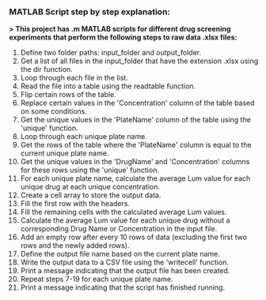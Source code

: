 ### MATLAB Script step by step explanation:

**> This project has .m MATLAB scripts for different drug screening experiments that perform the following steps to raw data .xlsx files:**

1. Define two folder paths: input_folder and output_folder.
2. Get a list of all files in the input_folder that have the extension .xlsx using the dir function.
3. Loop through each file in the list.
4. Read the file into a table using the readtable function.
5. Flip certain rows of the table.
6. Replace certain values in the 'Concentration' column of the table based on some conditions.
7. Get the unique values in the 'PlateName' column of the table using the 'unique' function.
8. Loop through each unique plate name.
9. Get the rows of the table where the 'PlateName' column is equal to the current unique plate name.
10. Get the unique values in the 'DrugName' and 'Concentration' columns for these rows using the 'unique' function.
11. For each unique plate name, calculate the average Lum value for each unique drug at each unique concentration.
12. Create a cell array to store the output data.
13. Fill the first row with the headers.
14. Fill the remaining cells with the calculated average Lum values.
15. Calculate the average Lum value for each unique drug without a corresponding Drug Name or Concentration in the input file.
16. Add an empty row after every 10 rows of data (excluding the first two rows and the newly added rows).
17. Define the output file name based on the current plate name.
18. Write the output data to a CSV file using the 'writecell' function.
19. Print a message indicating that the output file has been created.
20. Repeat steps 7-19 for each unique plate name.
21. Print a message indicating that the script has finished running.
